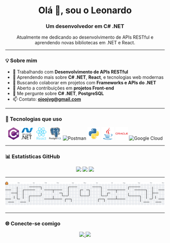 <h1 align="center">Olá 👋, sou o Leonardo</h1>
<h3 align="center">Um desenvolvedor em C# .NET</h3>

<p align="center">Atualmente me dedicando ao desenvolvimento de APIs RESTful e aprendendo novas bibliotecas em .NET e React.</p>

---

### 💡 Sobre mim

- 🔭 Trabalhando com **Desenvolvimento de APIs RESTful**
- 🌱 Aprendendo mais sobre **C# .NET**, **React**, e tecnologias web modernas
- 👯 Buscando colaborar em projetos com **Frameworks e APIs do .NET**
- 🤝 Aberto a contribuições em **projetos Front-end**
- 💬 Me pergunte sobre **C# .NET**, **PostgreSQL**
- 📫 Contato: **ojoojvg@gmail.com**

---

### 🧰 Tecnologias que uso

<div align="center">
  <img src="https://raw.githubusercontent.com/devicons/devicon/master/icons/csharp/csharp-original.svg" alt="C#" width="40" height="40"/>
  <img src="https://raw.githubusercontent.com/devicons/devicon/master/icons/dot-net/dot-net-original-wordmark.svg" alt=".NET" width="40" height="40"/>
  <img src="https://raw.githubusercontent.com/devicons/devicon/master/icons/react/react-original-wordmark.svg" alt="React" width="40" height="40"/>
  <img src="https://raw.githubusercontent.com/devicons/devicon/master/icons/postgresql/postgresql-original-wordmark.svg" alt="PostgreSQL" width="40" height="40"/>
  <img src="https://www.vectorlogo.zone/logos/getpostman/getpostman-icon.svg" alt="Postman" width="40" height="40"/>
  <img src="https://raw.githubusercontent.com/devicons/devicon/master/icons/python/python-original.svg" alt="Python" width="40" height="40"/>
  <img src="https://raw.githubusercontent.com/devicons/devicon/master/icons/java/java-original.svg" alt="Java" width="40" height="40"/>
  <img src="https://raw.githubusercontent.com/devicons/devicon/master/icons/oracle/oracle-original.svg" alt="Oracle" width="40" height="40"/>
  <img src="https://www.vectorlogo.zone/logos/google_cloud/google_cloud-icon.svg" alt="Google Cloud" width="40" height="40"/>
</div>

---

### 📊 Estatísticas GitHub

<div align="center">
  <img src="https://github-readme-stats.vercel.app/api?username=leomorais0930&show_icons=true&theme=dracula&locale=pt-br" height="150" />
  <img src="https://github-readme-streak-stats.herokuapp.com/?user=leomorais0930&theme=dracula" height="150" />
  <img src="https://github-profile-trophy.vercel.app/?username=leomorais0930&theme=dracula&margin-w=8&margin-h=8" height="150" />
</div>

---

<picture>
  <source media="(prefers-color-scheme: dark)" srcset="https://raw.githubusercontent.com/LeoMorais0930/LeoMorais0930/output/pacman-contribution-graph-dark.svg">
  <source media="(prefers-color-scheme: light)" srcset="https://raw.githubusercontent.com/LeoMorais0930/LeoMorais0930/output/pacman-contribution-graph.svg">
  <img alt="Pacman Contribution Graph" src="https://raw.githubusercontent.com/LeoMorais0930/LeoMorais0930/output/pacman-contribution-graph.svg">
</picture>


---

### 🌐 Conecte-se comigo

<div align="center">
  <a href="https://github.com/leomorais0930" target="_blank">
    <img src="https://img.shields.io/static/v1?message=GitHub&logo=github&label=&color=181717&logoColor=white&style=for-the-badge" height="25" />
  </a>
  <a href="https://www.linkedin.com/in/leonardo-morais-8ab134261/" target="_blank">
    <img src="https://img.shields.io/static/v1?message=LinkedIn&logo=linkedin&label=&color=0077B5&logoColor=white&style=for-the-badge" height="25" />
  </a>
</div>
